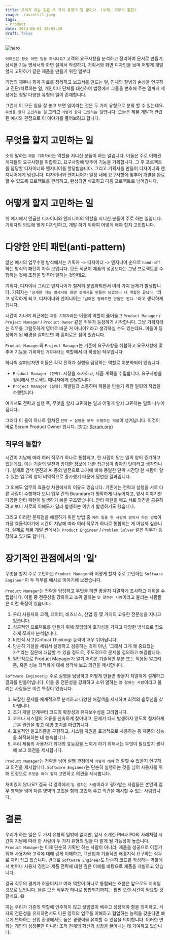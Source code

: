 ```yaml
---
title: 우리가 하는 일은 두 가지 유형의 일 뿐이다. (부제; 직무의 통합)
image: ./assets/1.jpeg
tags:
- Product
date: 2024-06-01 19:03:50
draft: false
---
```


![hero](./assets/1.jpeg)

`여러분은 평소 어떤 일을 하시나요?` 고객의 요구사항을 분석하고 정리하여 문서로 만들기, 상세한 기능 명세서와 화면 설계서 작성하기, 기획서와 화면 디자인을 보며 어떻게 개발할지 고민하기 같은 제품을 만들기 위한 일부터

기업의 재무나 회계 자료를 정리하고 보고서를 만드는 일, 인체의 질병과 손상을 연구하고 진단/치료하는 일, 개인이나 단체를 대신하여 법정에서 그들을 변호해 주는 일까지 세상에는 정말 다양한 유형의 일이 존재합니다.

그런데 이 모든 일을 잘 놓고 보면 일이라는 것은 두 가지 유형으로 분류 할 수 있는데요. `무엇을 할지 고민하는 일` 그리고 `어떻게 할지 고민하는 일`입니다. 오늘은 제품 개발과 관련된 예시와 관점으로 이 이야기를 풀어보려고 합니다.

# 무엇을 할지 고민하는 일

소위 말하는 `제품 기획자`라는 역할을 지니신 분들이 하는 일입니다. 이들은 주로 이해관계자들의 요구사항을 취합하고, 요구사항에 맞추어 기능을 기획합니다. 그 후 프로젝트를 담당할 디자이너와 엔지니어를 할당받습니다. 그리고 기획서를 만들어 디자이너와 엔지니어에게 넘깁니다. 디자이너와 엔지니어가 일정 내에 요구사항에 맞추어 개발을 완료할 수 있도록 프로젝트를 관리하고, 완성되면 배포하고 다음 프로젝트로 넘어갑니다.

# 어떻게 할지 고민하는 일

위 예시에서 언급한 디자이너와 엔지니어의 역할을 지니신 분들이 주로 하는 일입니다. 기획자의 의도에 맞게 디자인하고, 개발 하기 위하여 어떻게 해야 할지 고민합니다.

# 다양한 안티 패턴(anti-pattern)

앞선 예시의 업무수행 방식에서는 기획자 -> 디자이너 -> 엔지니어 순으로 `hand-off` 하는 방식의 패턴이 자주 보입니다. 모든 직군이 제품의 성공보다는 그냥 프로젝트를 수행하는 것에 초점을 맞추어 일하는 것인데요.

기획자, 디자이너 그리고 엔지니어가 철저히 분업화되면서 여러 가지 문제가 발생합니다. 기획자는 `'상세한 기능 명세서와 화면 설계서를 만들어 넘겼으니 내 역할은 끝났다.'`라고 생각하게 되고, 디자이너와 엔지니어는 `'넘어온 형태로만 만들면 된다.'`라고 생각하게 됩니다.

시간이 지나며 최근에는 `제품 기획자`라는 이름의 역할이 줄어들고 `Product Manager` / `Project Manager` / `Product Owner` 같은 직무가 등장하기 시작합니다. 그냥 기획자라는 직무를 그럴듯하게 영어로 바꾼 거 아니야? 라고 생각하실 수도 있는데요. 이들이 등장하게 된 배경을 살펴보면 꽤 흥미로운 점이 있습니다.

`Product Manager`와 `Project Manager`는 기존에 요구사항을 취합하고 요구사항에 맞추어 기능을 기획하던 `기획자`라는 역할에서 더 확장된 직무입니다.

하나씩 살펴보자면 이들은 각각 전략과 실행을 담당하는 역할로 이분화되어 있습니다.

- `Product Manager (전략)`: 시장을 조사하고, 제품 계획을 수립합니다. 요구사항을 정리해서 프로젝트 매니저에게 전달합니다.
- `Project Manager (실행)`: 개발팀과 소통하며 제품을 만들기 위한 일련의 작업을 수행합니다.

여기서도 전략과 실행 즉, 무엇을 할지 고민하는 일과 어떻게 할지 고민하는 일로 나누어집니다.

그러다 이 둘이 하나로 합쳐진 `전략 + 실행을 모두 수행하는 역할`이 생겨납니다. 이것이 바로 Scrum Product Owner 입니다. (참고: [Scrum.org](https://scrum.org))

## 직무의 통합?

시간이 지남에 따라 여러 직무가 하나로 통합되고, 한 사람이 맡는 일의 양이 증가하고 있는데요. 이는 기술의 발전과 방대한 정보에 대한 접근성이 좋아진 탓이라고 생각합니다. 실제로 검색 엔진과 AI 등의 발전으로 과거에 비해 동일한 단위 시간당 한 사람이 할 수 있는 업무의 양이 비약적으로 증가했기 때문에 당연한 결과입니다.

그 외에도 업무의 효율성 차원에서의 이유도 있습니다. 기존에는 전략과 실행을 서로 다른 사람이 수행하다 보니 업무 간의 Boundary가 명확하게 나누어지고, 앞서 이야기한 다양한 안티 패턴이 발생하기 쉬운 구조였습니다. 안티 패턴을 깨고 서로 의견을 공유하려고 보니 서로의 이해도가 달라 발생하는 이슈가 발생하기도 했습니다.

그리고 이러한 문제점을 해결하기 위한 방법 중 `여러 일을 한 사람이 맡아서 하는 방법`이 가장 효율적이기에 시간이 지남에 따라 여러 직무가 하나로 통합되는 게 아닐까 싶습니다. 실제로 제품 개발 씬에서는 `Product Engineer` / `Problem Solver` 같은 직무가 등장하고 있기도 합니다.

# 장기적인 관점에서의 '일'

무엇을 할지 주로 고민하는 `Product Manager`와 어떻게 할지 주로 고민하는 `Software Engineer` 이 두 직무를 예시로 이야기해 보겠습니다.

`Product Manager`는 전략을 담당하고 무엇을 하면 좋을지 치열하게 조사하고 계획을 수립합니다. 이들 중 전문성을 강화하고 소위 말하는 `일 잘하는 사람`이라고 불리는 사람들은 이런 특징이 있습니다.

1. 우리 사용자와 고객, 데이터, 비즈니스, 산업 등 몇 가지의 고유한 전문성을 지니고 있습니다.
2. 성공적인 프로덕트를 만들기 위해 끊임없이 호기심을 가지고 다양한 방식으로 집요하게 쪼개서 분석합니다.
3. 비판적 사고(Critical Thinking) 능력이 매우 뛰어납니다.
4. 단순히 가설을 세워서 실행하고 검증하는 것이 아닌, '그래서 그게 왜 중요했는가?'라는 질문에 대답할 수 있을 정도로, 주도적으로 문제를 정의하고 해결합니다.
5. 일반적으로 Product Manager가 알기 어려운 기술적인 부분 또는 적용된 알고리즘, 혹은 성능 최적화에 대해 생각해 보고 의견을 제시합니다.

`Software Engineer`는 주로 실행을 담당하고 어떻게 만들면 좋을지 치열하게 설계하고 결과를 만들어냅니다. 이들 중 전문성을 강화하고 소위 말하는 `일 잘하는 사람`이라고 불리는 사람들은 이런 특징이 있습니다.

1. 복잡한 문제를 체계적으로 분석하고 다양한 해결책을 제시하며 최적의 솔루션을 찾아냅니다.
2. 초기 개발 단계부터 코드의 확장성과 유지보수성을 고려합니다.
3. 코드나 시스템의 오류를 신속하게 찾아내고, 문제가 다시 발생하지 않도록 철저하게 근본 원인을 찾고 예방 조치를 마련합니다.
4. 효율적인 알고리즘을 구현하고, 시스템 자원을 효과적으로 사용하는 등 제품의 성능을 최적화하는 데 능숙합니다.
5. 우리 제품의 사용자가 최대의 효능감을 느끼게 하기 위해서는 무엇이 필요할지 생각해 보고 의견을 제시합니다.

`Product Manager`는 전략을 넘어 실행 관점에서 `어떻게 해야` 더 잘할 수 있을지 연구하고 의견을 제시합니다. `Software Engineer`는 단순히 실행하는 것을 넘어 사용자를 위해 진정으로 `무엇을 해야 할지` 고민하고 의견을 제시합니다.

재미있지 않나요? 결국 각 영역에서 `일 잘하는 사람`이라고 평가받는 사람들은 본인의 업무 영역을 넘어 다른 영역의 고민을 함께 고민해 주고 의견을 제시할 수 있는 사람입니다.

# 결론

우리가 하는 일은 두 가지 유형의 일밖에 없지만, 앞서 소개한 PM과 PO의 사례처럼 시간이 지남에 따라 한 사람이 두 가지 유형의 일을 다 맡게 될 가능성이 높습니다. `Product Manager`는 이제 단순히 기획만 하는 사람이 아니라, 제품을 성공으로 이끌기 위해 사용자와 고객에 대해 깊게 이해하고, IT산업과 기술적인 배경지식 요구하는 직무로 자리 잡고 있습니다. 반대로 `Software Engineer`도 단순히 코드를 작성하는 역할에서 벗어나 사용자 경험과 제품 전략에 대한 깊은 이해를 바탕으로 제품을 개발하고 있습니다.

결국 직무의 경계가 허물어지고 여러 역할이 하나로 통합되는 흐름은 앞으로도 지속될 것으로 보입니다. 물론 모든 직무가 하나로 통합되기까지는 훨씬 오랜 시간이 필요할 것 같네요. 😅

이는 우리가 기존의 역할에 안주하지 않고 끊임없이 배우고 성장해야 함을 의미하고, 각자의 전문성을 유지하면서도 다른 영역의 업무를 이해하고 협업하는 능력을 갖춘다면 빠르게 변화하는 산업 환경에서도 높은 경쟁력을 유지할 수 있음을 의미합니다. 이러한 변화는 개인의 성장뿐만 아니라 조직 전체의 혁신과 성장을 끌어내는 데 기여하고 있습니다.